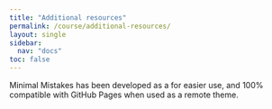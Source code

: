 ```yaml
---
title: "Additional resources"
permalink: /course/additional-resources/
layout: single
sidebar:
  nav: "docs"
toc: false
---
```


Minimal Mistakes has been developed as a for easier use, and 100% compatible with GitHub Pages when used as a remote theme.


